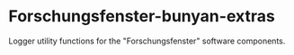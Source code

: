# Forschungsfenster-bunyan-extras


Logger utility functions for the "Forschungsfenster" software components.
